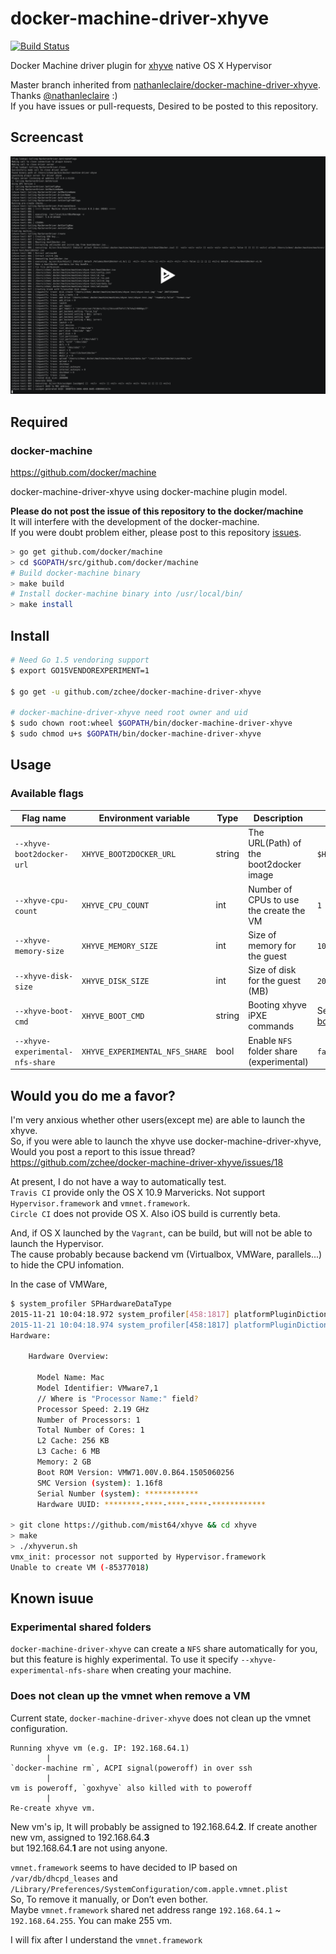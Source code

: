 # docker-machine-driver-xhyve

[![Build Status](https://travis-ci.org/zchee/docker-machine-driver-xhyve.svg?branch=master)](https://travis-ci.org/zchee/docker-machine-driver-xhyve)

Docker Machine driver plugin for [xhyve](https://github.com/mist64/xhyve) native OS X Hypervisor

Master branch inherited from [nathanleclaire/docker-machine-driver-xhyve](https://github.com/nathanleclaire/docker-machine-driver-xhyve). Thanks [@nathanleclaire](https://github.com/nathanleclaire) :)  
If you have issues or pull-requests, Desired to be posted to this repository.


## Screencast
[![asciicast](imgs/launch.png)](https://asciinema.org/a/29930)


## Required

### docker-machine
https://github.com/docker/machine

docker-machine-driver-xhyve using docker-machine plugin model.

**Please do not post the issue of this repository to the docker/machine**  
It will interfere with the development of the docker-machine.  
If you were doubt problem either, please post to this repository [issues](https://github.com/zchee/docker-machine-driver-xhyve/issues).

```bash
> go get github.com/docker/machine
> cd $GOPATH/src/github.com/docker/machine
# Build docker-machine binary
> make build
# Install docker-machine binary into /usr/local/bin/
> make install
```

## Install

```bash
# Need Go 1.5 vendoring support
$ export GO15VENDOREXPERIMENT=1

$ go get -u github.com/zchee/docker-machine-driver-xhyve

# docker-machine-driver-xhyve need root owner and uid
$ sudo chown root:wheel $GOPATH/bin/docker-machine-driver-xhyve
$ sudo chmod u+s $GOPATH/bin/docker-machine-driver-xhyve
```

## Usage

### Available flags

| Flag name                        | Environment variable            | Type   | Description                              | Default                                                  |
|----------------------------------|--------------------------------|--------|------------------------------------------|----------------------------------------------------------|
| `--xhyve-boot2docker-url`        | `XHYVE_BOOT2DOCKER_URL`        | string | The URL(Path) of the boot2docker image   | `$HOME/.docker/machine/cache/boot2docker.iso`            |
| `--xhyve-cpu-count`              | `XHYVE_CPU_COUNT`              | int    | Number of CPUs to use the create the VM  | `1`                                                      |
| `--xhyve-memory-size`            | `XHYVE_MEMORY_SIZE`            | int    | Size of memory for the guest             | `1024`                                                   |
| `--xhyve-disk-size`              | `XHYVE_DISK_SIZE`              | int    | Size of disk for the guest (MB)          | `20000`                                                  |
| `--xhyve-boot-cmd`               | `XHYVE_BOOT_CMD`               | string | Booting xhyve iPXE commands              | See [boot2docker/boot2docker/doc/AUTOMATED_SCRIPT.md][1] |
| `--xhyve-experimental-nfs-share` | `XHYVE_EXPERIMENTAL_NFS_SHARE` | bool   | Enable `NFS` folder share (experimental) | `false`                                                  |

## Would you do me a favor?
I'm very anxious whether other users(except me) are able to launch the xhyve.  
So, if you were able to launch the xhyve use docker-machine-driver-xhyve, Would you post a report to this issue thread?
https://github.com/zchee/docker-machine-driver-xhyve/issues/18

At present, I do not have a way to automatically test.  
`Travis CI` provide only the OS X 10.9 Marvericks. Not support `Hypervisor.framework` and `vmnet.framework`.  
`Circle CI` does not provide OS X. Also iOS build is currently beta.

And, if OS X launched by the `Vagrant`, can be build, but will not be able to launch the Hypervisor.  
The cause probably because backend vm (Virtualbox, VMWare, parallels...) to hide the CPU infomation.

In the case of VMWare,
```bash
$ system_profiler SPHardwareDataType
2015-11-21 10:04:18.972 system_profiler[458:1817] platformPluginDictionary: Can't get X86PlatformPlugin, return value 0
2015-11-21 10:04:18.974 system_profiler[458:1817] platformPluginDictionary: Can't get X86PlatformPlugin, return value 0
Hardware:

    Hardware Overview:

      Model Name: Mac
      Model Identifier: VMware7,1
      // Where is "Processor Name:" field?
      Processor Speed: 2.19 GHz
      Number of Processors: 1
      Total Number of Cores: 1
      L2 Cache: 256 KB
      L3 Cache: 6 MB
      Memory: 2 GB
      Boot ROM Version: VMW71.00V.0.B64.1505060256
      SMC Version (system): 1.16f8
      Serial Number (system): ************
      Hardware UUID: ********-****-****-****-************

> git clone https://github.com/mist64/xhyve && cd xhyve
> make
> ./xhyverun.sh
vmx_init: processor not supported by Hypervisor.framework
Unable to create VM (-85377018)
```


## Known isuue

### Experimental shared folders
`docker-machine-driver-xhyve` can create a `NFS` share automatically for you, but this feature
is highly experimental. To use it specify `--xhyve-experimental-nfs-share` when creating your
machine.

### Does not clean up the vmnet when remove a VM
Current state, `docker-machine-driver-xhyve` does not clean up the vmnet configuration.  

```
Running xhyve vm (e.g. IP: 192.168.64.1)
        |
`docker-machine rm`, ACPI signal(poweroff) in over ssh
        |
vm is poweroff, `goxhyve` also killed with to poweroff
        |
Re-create xhyve vm.
```
New vm's ip, It will probably be assigned to 192.168.64.**2**. If create another new vm, assigned to 192.168.64.**3**  
but 192.168.64.**1** are not using anyone.

`vmnet.framework` seems to have decided to IP based on `/var/db/dhcpd_leases` and `/Library/Preferences/SystemConfiguration/com.apple.vmnet.plist`  
So, To remove it manually, or Don’t even bother.  
Maybe `vmnet.framework` shared net address range `192.168.64.1` ~ `192.168.64.255`. You can make 255 vm.

I will fix after I understand the `vmnet.framework`


[1]: https://github.com/boot2docker/boot2docker/blob/master/doc/AUTOMATED_SCRIPT.md#extracting-boot-parameters
